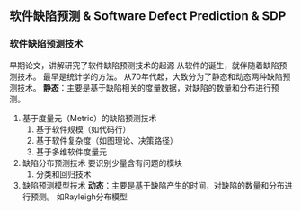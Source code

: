 ## 软件缺陷预测 & Software Defect Prediction & SDP

### 软件缺陷预测技术
早期论文，讲解研究了软件缺陷预测技术的起源
从软件的诞生，就伴随着缺陷预测技术。
最早是统计学的方法。
从70年代起，大致分为了静态和动态两种缺陷预测技术。
**静态**：主要是基于缺陷相关的度量数据，对缺陷的数量和分布进行预测。
1. 基于度量元（Metric）的缺陷预测技术
   1. 基于软件规模（如代码行）
   2. 基于软件复杂度（如图理论、决策路径）
   3. 基于多维软件度量元
2. 缺陷分布预测技术
   要识别少量含有问题的模块
   1. 分类和回归技术
3. 缺陷预测模型技术
**动态**：主要是基于缺陷产生的时间，对缺陷的数量和分布进行预测。
如Rayleigh分布模型


